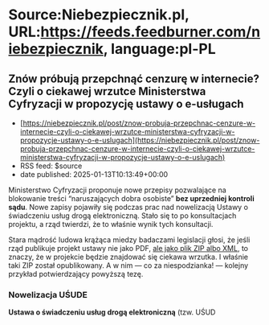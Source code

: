 # Source:Niebezpiecznik.pl, URL:https://feeds.feedburner.com/niebezpiecznik, language:pl-PL

## Znów próbują przepchnąć cenzurę w internecie? Czyli o ciekawej wrzutce Ministerstwa Cyfryzacji w propozycję ustawy o e-usługach
 - [https://niebezpiecznik.pl/post/znow-probuja-przepchnac-cenzure-w-internecie-czyli-o-ciekawej-wrzutce-ministerstwa-cyfryzacji-w-propozycje-ustawy-o-e-uslugach](https://niebezpiecznik.pl/post/znow-probuja-przepchnac-cenzure-w-internecie-czyli-o-ciekawej-wrzutce-ministerstwa-cyfryzacji-w-propozycje-ustawy-o-e-uslugach)
 - RSS feed: $source
 - date published: 2025-01-13T10:13:49+00:00

<p>Ministerstwo Cyfryzacji proponuje nowe przepisy pozwalające na blokowanie treści &#8220;naruszających dobra osobiste&#8221; <strong>bez uprzedniej kontroli sądu</strong>. Nowe zapisy pojawiły się podczas prac nad nowelizacją Ustawy o świadczeniu usług drogą elektroniczną. Stało się to po konsultacjach projektu, a rząd twierdzi, że to właśnie wynik tych konsultacji.<span id="more-26240"></span></p>
<p>Stara mądrość ludowa krążąca miedzy badaczami legislacji głosi, że jeśli rząd publikuje projekt ustawy nie jako PDF, <a href="https://niebezpiecznik.pl/post/rzad-chce-jednoznacznie-identyfikowac-uzytkownikow-komunikatorow-i-uslug-pocztowych-o-co-chodzi/">ale jako plik ZIP albo XML</a>, to znaczy, że w projekcie będzie znajdować się ciekawa wrzutka. I właśnie taki ZIP został opublikowany. A w nim &#8212; co za niespodzianka! &#8212; kolejny przykład potwierdzający powyższą tezę.</p>
<h3>Nowelizacja UŚUDE</h3>
<p><strong>Ustawa o świadczeniu usług drogą elektroniczną</strong> (tzw. UŚUD

